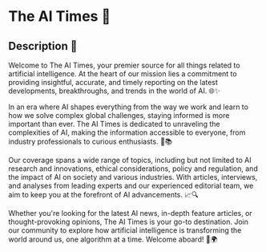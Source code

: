# The AI Times 🚀

## Description 📝
Welcome to The AI Times, your premier source for all things related to artificial intelligence. At the heart of our mission lies a commitment to providing insightful, accurate, and timely reporting on the latest developments, breakthroughs, and trends in the world of AI. 🌐✨

In an era where AI shapes everything from the way we work and learn to how we solve complex global challenges, staying informed is more important than ever. The AI Times is dedicated to unraveling the complexities of AI, making the information accessible to everyone, from industry professionals to curious enthusiasts. 🤖📚

Our coverage spans a wide range of topics, including but not limited to AI research and innovations, ethical considerations, policy and regulation, and the impact of AI on society and various industries. With articles, interviews, and analyses from leading experts and our experienced editorial team, we aim to keep you at the forefront of AI advancements. 📈🔍

Whether you're looking for the latest AI news, in-depth feature articles, or thought-provoking opinions, The AI Times is your go-to destination. Join our community to explore how artificial intelligence is transforming the world around us, one algorithm at a time. Welcome aboard! 🚀🌍
